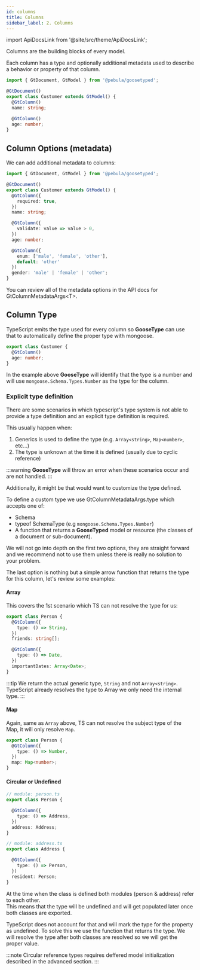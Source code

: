 ```yaml
---
id: columns
title: Columns
sidebar_label: 2. Columns
---
```

import ApiDocsLink from '@site/src/theme/ApiDocsLink';

Columns are the building blocks of every model.

Each column has a type and optionally additional metadata used to describe a behavior or property of that column.

```typescript
import { GtDocument, GtModel } from '@pebula/goosetyped';

@GtDocument()
export class Customer extends GtModel() {
  @GtColumn()
  name: string;

  @GtColumn()
  age: number;
}
```

## Column Options (metadata)

We can add additional metadata to columns:

```typescript
import { GtDocument, GtModel } from '@pebula/goosetyped';

@GtDocument()
export class Customer extends GtModel() {
  @GtColumn({
    required: true,
  })
  name: string;

  @GtColumn({
    validate: value => value > 0,
  })
  age: number;

  @GtColumn({
    enum: ['male', 'female', 'other'],
    default: 'other'
  })
  gender: 'male' | 'female' | 'other';
}
```

You can review all of the metadata options in the API docs for <ApiDocsLink type="interface" symbol="GtColumnMetadataArgs">GtColumnMetadataArgs<T\></ApiDocsLink>.

## Column Type

TypeScript emits the type used for every column so **GooseType** can use that to automatically define the proper type with mongoose.

```typescript
export class Customer {
  @GtColumn()
  age: number;
}
```

In the example above **GooseType** will identify that the type is a number and will use `mongoose.Schema.Types.Number` as the type for the column.

### Explicit type definition

There are some scenarios in which typescript's type system is not able to provide a type definition and an explicit type definition is required.

This usually happen when:

1. Generics is used to define the type (e.g. `Array<string>`, `Map<number>`, etc...)
2. The type is unknown at the time it is defined (usually due to cyclic reference)

:::warning
**GooseType** will throw an error when these scenarios occur and are not handled.
:::

Additionally, it might be that would want to customize the type defined.

To define a custom type we use <ApiDocsLink type="interface" symbol="GtColumnMetadataArgs" hash="type">GtColumnMetadataArgs.type</ApiDocsLink>
which accepts one of:

- Schema
- typeof SchemaType (e.g `mongoose.Schema.Types.Number`)
- A function that returns a **GooseTyped** model or resource (the classes of a document or sub-document).

We will not go into depth on the first two options, they are straight forward and we recommend not to use them
unless there is really no solution to your problem.

The last option is nothing but a simple arrow function that returns the type for this column, let's review some examples:

#### Array

This covers the 1st scenario which TS can not resolve the type for us:

```typescript
export class Person {
  @GtColumn({
    type: () => String,
  })
  friends: string[];

  @GtColumn({
    type: () => Date,
  })
  importantDates: Array<Date>;
}
```

:::tip
We return the actual generic type, `String` and not `Array<string>`. TypeScript already resolves the type to Array we only need the internal type.
:::

#### Map

Again, same as `Array` above, TS can not resolve the subject type of the Map, it will only resolve `Map`.

```typescript
export class Person {
  @GtColumn({
    type: () => Number,
  })
  map: Map<number>;
}
```

#### Circular or Undefined

```typescript
// module: person.ts
export class Person {

  @GtColumn({
    type: () => Address,
  })
  address: Address;
}

// module: address.ts
export class Address {

  @GtColumn({
    type: () => Person,
  })
  resident: Person;
}
```

At the time when the class is defined both modules (person & address) refer to each other.  
This means that the type will be undefined and will get populated later once both classes are exported.

TypeScript does not account for that and will mark the type for the property as undefined.
To solve this we use the function that returns the type. We will resolve the type after both classes are resolved so we will get the proper value.

:::note
Circular reference types requires deffered model initialization described in the advanced section.
:::
